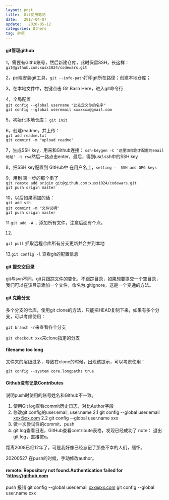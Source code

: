 ```yaml
---
layout: post
title:  Git使用笔记
date:   2017-04-07
update:   2020-05-12
categories: Others
tag: 杂项
---
```

 

#### git管理github ####

1，需要有Githb账号，然后新建仓库，此时保留SSH，长这样：`git@github.com:xusx1024/codewars.git`

2，pc端安装git工具，`git --info-path`打印git所在路径；创建本地仓库；

3，在本地文件中，右键点击 Git Bash Here，进入git命令行

4，全局配置 <br>
	`git config --global username "此处定义你的名字" `<br>
	`git config --global useremail xxxxxxx@gmail.com`

5，初始化本地仓库：
	`git init `

6，创建readme，并上传：<br>
	`git add readme.txt`<br>
	`git commint -m "upload readme"`<br>

7，生成SSH key，用来和Github连接：
	`ssh-keygen -C '这里填你刚才配置的email地址' -t rsa`然后一路点击enter，最后，得到usr/.ssh中的SSH key

8，把SSH key配置到 GitHub中
	在用户名上，`setting -  SSH and GPG keys`

9，用到 第一步的那个串了<br>
	`git remote add origin git@github.com:xusx1024/codewars.git`<br>
	`git push origin master`<br>
 
	
10，以后如果添加的话：<br>
	`git add sth`<br>
	`git commint -m "文件说明"`<br>
	`git push origin master`<br>

11.`git add -A .`
添加所有文件，注意后面有个点。

12.
`git pull`  抓取远程仓库所有分支更新并合并到本地

13.`git config -l` 查看git的配置信息



#### git 提交空目录 ####

git与svn不同，git只跟踪文件的变化，不跟踪目录，如果想要提交一个空目录，我们可以在该目录添加一个文件，命名为.gitignore，这是一个变通的方法。

#### git 克隆分支 ####

多个分支的仓库，使用git clone的方法，只能把HEAD复制下来，如果有多个分支，可以考虑使用：

`git branch -r`来查看各个分支

`git checkout xxx`来clone指定的分支

#### filename too long ####

文件夹的层级过多，导致在clone的时候，出现该提示，可以考虑使用：

`git config --system core.longpaths true`

#### Github没有记录Contributes ####
说明push时使用的账号姓名和Github不一致。
1. 使用Git log查看commit历史日志，对比Author字段
2. 修改git config的user.email, user.name
    2.1 git config --global user.email xxx@xx.com
    2.2 git config --global user.name xxx
3. 做一次尝试性的commit、push
4. git log查看日志，GitHub查看contribute表格，发现已经成功了
note： 退出git log，直接按q。

距离2008已经12年了，可是我好像已经忘记了那些不幸的人们，缅怀。

20200527 
在push的时候，手动修改author。

#### remote: Repository not found.Authentication failed for 'https://github.com ####
push 报错
    git config --global user.email xxx@xx.com
    git config --global user.name xxx